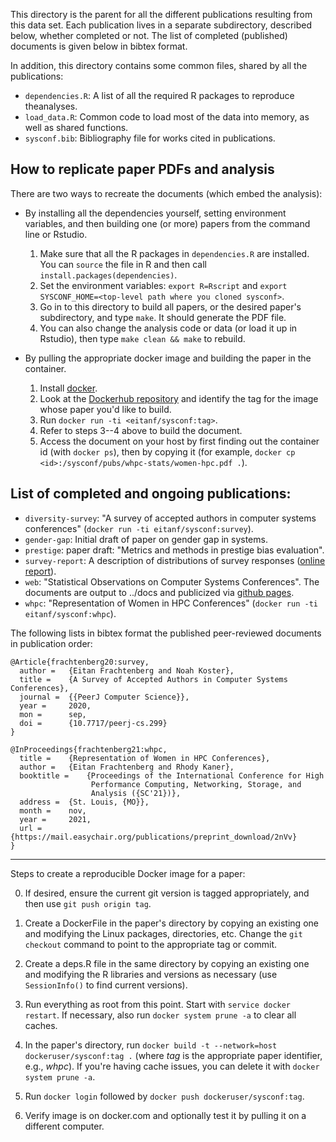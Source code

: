 This directory is the parent for all the different publications resulting from this data set. Each publication lives in a separate subdirectory, described below, whether completed or not. The list of completed (published) documents is given below in bibtex format.

In addition, this directory contains some common files, shared by all the publications:

  * `dependencies.R`: A list of all the required R packages to reproduce theanalyses.
  * `load_data.R`: Common code to load most of the data into memory, as well as shared functions.
  * `sysconf.bib`: Bibliography file for works cited in publications.

## How to replicate paper PDFs and analysis

There are two ways to recreate the documents (which embed the analysis):

 * By installing all the dependencies yourself, setting environment variables, and then building one (or more) papers from the command line or Rstudio.
    1. Make sure that all the R packages in `dependencies.R` are installed. You can `source` the file in R and then call `install.packages(dependencies)`.
    2. Set the environment variables: `export R=Rscript` and `export SYSCONF_HOME=<top-level path where you cloned sysconf>`.
    3. Go in to this directory to build all papers, or the desired paper's subdirectory, and type `make`. It should generate the PDF file.
    4. You can also change the analysis code or data (or load it up in Rstudio), then type `make clean && make` to rebuild.

 * By pulling the appropriate docker image and building the paper in the container.
    1. Install [docker](https://docs.docker.com/get-docker/).
    2. Look at the [Dockerhub repository](http::/dockerhub.com/eitanf/sysconf) and identify the tag for the image whose paper you'd like to build.
    3. Run `docker run -ti <eitanf/sysconf:tag>`.
    4. Refer to steps 3--4 above to build the document.
    5. Access the document on your host by first finding out the container id (with `docker ps`), then by copying it (for example, `docker cp <id>:/sysconf/pubs/whpc-stats/women-hpc.pdf .`).

## List of completed and ongoing publications:

  * `diversity-survey`: "A survey of accepted authors in computer systems conferences" (`docker run -ti eitanf/sysconf:survey`).
  * `gender-gap`: Initial draft of paper on gender gap in systems.
  * `prestige`: paper draft: "Metrics and methods in prestige bias evaluation".
  * `survey-report`: A description of  distributions of survey responses ([online report](http://sysconf.review/survey)).
  * `web`: "Statistical Observations on Computer Systems Conferences". The documents are output to ../docs and publicized via [github pages](http://eitanf.github.io/sysconf/).
  * `whpc`: "Representation of Women in HPC Conferences" (`docker run -ti eitanf/sysconf:whpc`).

The following lists in bibtex format the published peer-reviewed documents in publication order:

```
@Article{frachtenberg20:survey,
  author =	 {Eitan Frachtenberg and Noah Koster},
  title =	 {A Survey of Accepted Authors in Computer Systems Conferences},
  journal =	 {{PeerJ Computer Science}},
  year =	 2020,
  mon =		 sep,
  doi =		 {10.7717/peerj-cs.299}
}

@InProceedings{frachtenberg21:whpc,
  title =	 {Representation of Women in HPC Conferences},
  author =	 {Eitan Frachtenberg and Rhody Kaner},
  booktitle =	 {Proceedings of the International Conference for High
                  Performance Computing, Networking, Storage, and
                  Analysis ({SC'21})},
  address =	 {St. Louis, {MO}},
  month =	 nov,
  year =	 2021,
  url =	 {https://mail.easychair.org/publications/preprint_download/2nVv}
}
```

---

Steps to create a reproducible Docker image for a paper:

  0. If desired, ensure the current git version is tagged appropriately, and then use `git push origin tag`.

  1. Create a DockerFile in the paper's directory by copying an existing one and modifying the Linux packages, directories, etc. Change the `git checkout` command to point to the appropriate tag or commit.

  2. Create a deps.R file in the same directory by copying an existing one and modifying the R libraries and versions as necessary (use `SessionInfo()` to find current versions).

  3. Run everything as root from this point. Start with `service docker restart`. If necessary, also run `docker system prune -a` to clear all caches.

  4. In the paper's directory, run `docker build -t --network=host dockeruser/sysconf:tag .` (where *tag* is the appropriate paper identifier, e.g., *whpc*). If you're having cache issues, you can delete it with `docker system prune -a`.

  5. Run `docker login` followed by `docker push dockeruser/sysconf:tag`.

  6. Verify image is on docker.com and optionally test it by pulling it on a different computer.
